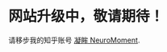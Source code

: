 <html>
  <body>
    <h1>网站升级中，敬请期待！</h1>
    <p>请移步我的知乎账号 <a href="https://www.zhihu.com/people/keo-zheng-58">凝眸 NeuroMoment</a>.</p>
  </body>
</html>
